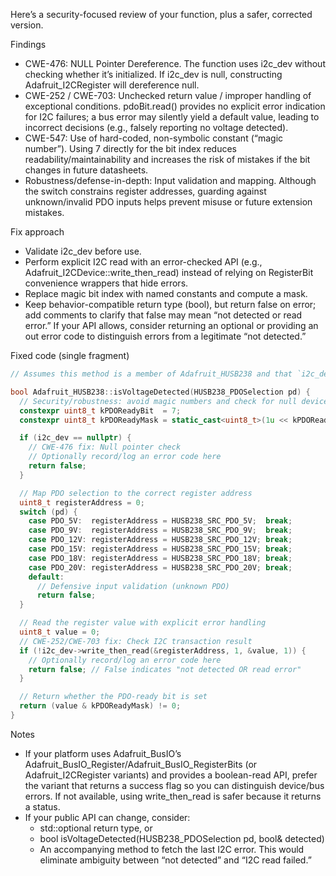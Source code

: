 Here’s a security-focused review of your function, plus a safer, corrected version.

Findings
- CWE-476: NULL Pointer Dereference. The function uses i2c_dev without checking whether it’s initialized. If i2c_dev is null, constructing Adafruit_I2CRegister will dereference null.
- CWE-252 / CWE-703: Unchecked return value / improper handling of exceptional conditions. pdoBit.read() provides no explicit error indication for I2C failures; a bus error may silently yield a default value, leading to incorrect decisions (e.g., falsely reporting no voltage detected).
- CWE-547: Use of hard-coded, non-symbolic constant (“magic number”). Using 7 directly for the bit index reduces readability/maintainability and increases the risk of mistakes if the bit changes in future datasheets.
- Robustness/defense-in-depth: Input validation and mapping. Although the switch constrains register addresses, guarding against unknown/invalid PDO inputs helps prevent misuse or future extension mistakes.

Fix approach
- Validate i2c_dev before use.
- Perform explicit I2C read with an error-checked API (e.g., Adafruit_I2CDevice::write_then_read) instead of relying on RegisterBit convenience wrappers that hide errors.
- Replace magic bit index with named constants and compute a mask.
- Keep behavior-compatible return type (bool), but return false on error; add comments to clarify that false may mean “not detected or read error.” If your API allows, consider returning an optional<bool> or providing an out error code to distinguish errors from a legitimate “not detected.”

Fixed code (single fragment)
```cpp
// Assumes this method is a member of Adafruit_HUSB238 and that `i2c_dev` is an Adafruit_I2CDevice*.

bool Adafruit_HUSB238::isVoltageDetected(HUSB238_PDOSelection pd) {
  // Security/robustness: avoid magic numbers and check for null device
  constexpr uint8_t kPDOReadyBit  = 7;
  constexpr uint8_t kPDOReadyMask = static_cast<uint8_t>(1u << kPDOReadyBit);

  if (i2c_dev == nullptr) {
    // CWE-476 fix: Null pointer check
    // Optionally record/log an error code here
    return false;
  }

  // Map PDO selection to the correct register address
  uint8_t registerAddress = 0;
  switch (pd) {
    case PDO_5V:  registerAddress = HUSB238_SRC_PDO_5V;  break;
    case PDO_9V:  registerAddress = HUSB238_SRC_PDO_9V;  break;
    case PDO_12V: registerAddress = HUSB238_SRC_PDO_12V; break;
    case PDO_15V: registerAddress = HUSB238_SRC_PDO_15V; break;
    case PDO_18V: registerAddress = HUSB238_SRC_PDO_18V; break;
    case PDO_20V: registerAddress = HUSB238_SRC_PDO_20V; break;
    default:
      // Defensive input validation (unknown PDO)
      return false;
  }

  // Read the register value with explicit error handling
  uint8_t value = 0;
  // CWE-252/CWE-703 fix: Check I2C transaction result
  if (!i2c_dev->write_then_read(&registerAddress, 1, &value, 1)) {
    // Optionally record/log an error code here
    return false; // False indicates "not detected OR read error"
  }

  // Return whether the PDO-ready bit is set
  return (value & kPDOReadyMask) != 0;
}
```

Notes
- If your platform uses Adafruit_BusIO’s Adafruit_BusIO_Register/Adafruit_BusIO_RegisterBits (or Adafruit_I2CRegister variants) and provides a boolean-read API, prefer the variant that returns a success flag so you can distinguish device/bus errors. If not available, using write_then_read is safer because it returns a status.
- If your public API can change, consider:
  - std::optional<bool> return type, or
  - bool isVoltageDetected(HUSB238_PDOSelection pd, bool& detected)
  - An accompanying method to fetch the last I2C error.
This would eliminate ambiguity between “not detected” and “I2C read failed.”